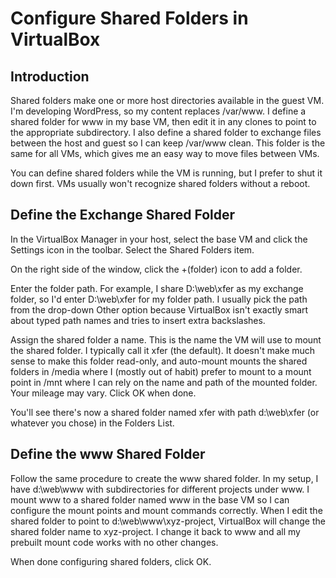 Configure Shared Folders in VirtualBox
======================================

## Introduction
Shared folders make one or more host directories available in the guest VM. I'm developing WordPress, so my content replaces /var/www. I define a shared folder for www in my base VM, then edit it in any clones to point to the appropriate subdirectory. I also define a shared folder to exchange files between the host and guest so I can keep /var/www clean. This folder is the same for all VMs, which gives me an easy way to move files between VMs.

You can define shared folders while the VM is running, but I prefer to shut it down first. VMs usually won't recognize shared folders without a reboot.

## Define the Exchange Shared Folder
In the VirtualBox Manager in your host, select the base VM and click the Settings icon in the toolbar. Select the Shared Folders item.

On the right side of the window, click the +(folder) icon to add a folder. 

Enter the folder path. For example, I share D:\web\xfer as my exchange folder, so I'd enter D:\web\xfer for my folder path. I usually pick the path from the drop-down Other option because VirtualBox isn't exactly smart about typed path names and tries to insert extra backslashes. 

Assign the shared folder a name. This is the name the VM will use to mount the shared folder. I typically call it xfer (the default). It doesn't make much sense to make this folder read-only, and auto-mount mounts the shared folders in /media where I (mostly out of habit) prefer to mount to a mount point in /mnt where I can rely on the name and path of the mounted folder. Your mileage may vary. Click OK when done.

You'll see there's now a shared folder named xfer with path d:\web\xfer (or whatever you chose) in the Folders List.

## Define the www Shared Folder
Follow the same procedure to create the www shared folder. In my setup, I have d:\web\www with subdirectories for different projects under www. I mount www to a shared folder named www in the base VM so I can configure the mount points and mount commands correctly. When I edit the shared folder to point to d:\web\www\xyz-project, VirtualBox will change the shared folder name to xyz-project. I change it back to www and all my prebuilt mount code works with no other changes.

When done configuring shared folders, click OK.

